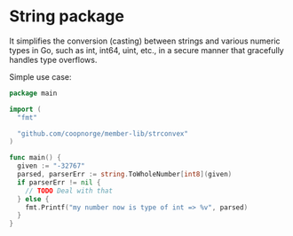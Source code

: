 <!-- markdownlint-disable-file MD009 -->

# String package

It simplifies the conversion (casting) between strings and various numeric
types in Go, such as int, int64, uint, etc., in a secure manner that gracefully
handles type overflows.

Simple use case:

```go
package main

import (
  "fmt"

  "github.com/coopnorge/member-lib/strconvex"
)

func main() {
  given := "-32767"
  parsed, parserErr := string.ToWholeNumber[int8](given)
  if parserErr != nil {
    // TODO Deal with that
  } else {
    fmt.Printf("my number now is type of int => %v", parsed)
  }
}

```
